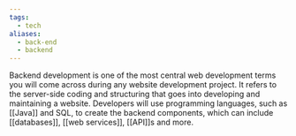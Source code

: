 ```yaml
---
tags:
  - tech
aliases:
  - back-end
  - backend
---
```

Backend development is one of the most central web development terms you will come across during any website development project.
It refers to the server-side coding and structuring that goes into developing and maintaining a website.
Developers will use programming languages, such as [[Java]] and SQL, to create the backend components, which can include [[databases]], [[web services]], [[API]]s and more.